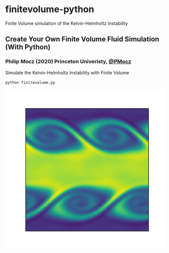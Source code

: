# finitevolume-python
Finite Volume simulation of the Kelvin-Helmholtz Instability

## Create Your Own Finite Volume Fluid Simulation (With Python)

### Philip Mocz (2020) Princeton Univeristy, [@PMocz](https://twitter.com/PMocz)

Simulate the Kelvin-Helmholtz Instability with Finite Volume


```
python finitevolume.py
```

![Simulation](./finitevolume.png)
